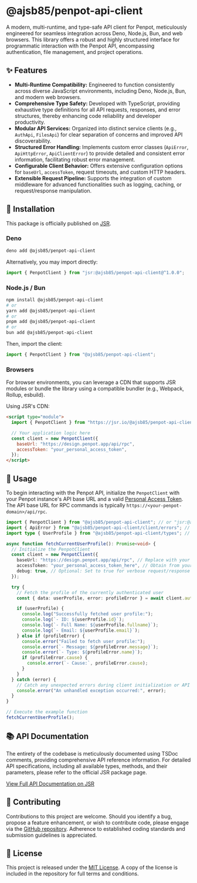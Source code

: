 # @ajsb85/penpot-api-client

A modern, multi-runtime, and type-safe API client for Penpot, meticulously engineered for seamless integration across Deno, Node.js, Bun, and web browsers. This library offers a robust and highly structured interface for programmatic interaction with the Penpot API, encompassing authentication, file management, and project operations.

[](https://jsr.io/@ajsb85/penpot-api-client)
[](https://www.google.com/search?q=https://github.com/ajsb85/penpot-api-client/blob/main/LICENSE)

## ✨ Features

* **Multi-Runtime Compatibility:** Engineered to function consistently across diverse JavaScript environments, including Deno, Node.js, Bun, and modern web browsers.
* **Comprehensive Type Safety:** Developed with TypeScript, providing exhaustive type definitions for all API requests, responses, and error structures, thereby enhancing code reliability and developer productivity.
* **Modular API Services:** Organized into distinct service clients (e.g., `AuthApi`, `FilesApi`) for clear separation of concerns and improved API discoverability.
* **Structured Error Handling:** Implements custom error classes (`ApiError`, `ApiHttpError`, `ApiClientError`) to provide detailed and consistent error information, facilitating robust error management.
* **Configurable Client Behavior:** Offers extensive configuration options for `baseUrl`, `accessToken`, request timeouts, and custom HTTP headers.
* **Extensible Request Pipeline:** Supports the integration of custom middleware for advanced functionalities such as logging, caching, or request/response manipulation.

## 🚀 Installation

This package is officially published on [JSR](https://jsr.io/@ajsb85/penpot-api-client).

### Deno

```bash
deno add @ajsb85/penpot-api-client
```

Alternatively, you may import directly:

```typescript
import { PenpotClient } from "jsr:@ajsb85/penpot-api-client@^1.0.0";
```

### Node.js / Bun

```bash
npm install @ajsb85/penpot-api-client
# or
yarn add @ajsb85/penpot-api-client
# or
pnpm add @ajsb85/penpot-api-client
# or
bun add @ajsb85/penpot-api-client
```

Then, import the client:

```typescript
import { PenpotClient } from "@ajsb85/penpot-api-client";
```

### Browsers

For browser environments, you can leverage a CDN that supports JSR modules or bundle the library using a compatible bundler (e.g., Webpack, Rollup, esbuild).

Using JSR's CDN:

```html
<script type="module">
  import { PenpotClient } from "https://jsr.io/@ajsb85/penpot-api-client@^1.0.0/src/index.ts";

  // Your application logic here
  const client = new PenpotClient({
    baseUrl: "https://design.penpot.app/api/rpc",
    accessToken: "your_personal_access_token",
  });
</script>
```

## 📖 Usage

To begin interacting with the Penpot API, initialize the `PenpotClient` with your Penpot instance's API base URL and a valid [Personal Access Token](https://help.penpot.app/user-guide/personal-access-tokens/). The API base URL for RPC commands is typically `https://<your-penpot-domain>/api/rpc`.

```typescript
import { PenpotClient } from "@ajsb85/penpot-api-client"; // or "jsr:@ajsb85/penpot-api-client" for Deno
import { ApiError } from "@ajsb85/penpot-api-client/client/errors"; // For robust error handling
import type { UserProfile } from "@ajsb85/penpot-api-client/types"; // For type safety

async function fetchCurrentUserProfile(): Promise<void> {
  // Initialize the PenpotClient
  const client = new PenpotClient({
    baseUrl: "https://design.penpot.app/api/rpc", // Replace with your Penpot instance's RPC API base URL
    accessToken: "your_personal_access_token_here", // Obtain from your Penpot user settings
    debug: true, // Optional: Set to true for verbose request/response logging
  });

  try {
    // Fetch the profile of the currently authenticated user
    const { data: userProfile, error: profileError } = await client.auth.getProfile().exec();

    if (userProfile) {
      console.log("Successfully fetched user profile:");
      console.log(`- ID: ${userProfile.id}`);
      console.log(`- Full Name: ${userProfile.fullname}`);
      console.log(`- Email: ${userProfile.email}`);
    } else if (profileError) {
      console.error("Failed to fetch user profile:");
      console.error(`- Message: ${profileError.message}`);
      console.error(`- Type: ${profileError.name}`);
      if (profileError.cause) {
        console.error(`- Cause:`, profileError.cause);
      }
    }
  } catch (error) {
    // Catch any unexpected errors during client initialization or API call execution
    console.error("An unhandled exception occurred:", error);
  }
}

// Execute the example function
fetchCurrentUserProfile();
```

## 📚 API Documentation

The entirety of the codebase is meticulously documented using TSDoc comments, providing comprehensive API reference information. For detailed API specifications, including all available types, methods, and their parameters, please refer to the official JSR package page.

[View Full API Documentation on JSR](https://jsr.io/@ajsb85/penpot-api-client)

## 🤝 Contributing

Contributions to this project are welcome. Should you identify a bug, propose a feature enhancement, or wish to contribute code, please engage via the [GitHub repository](https://www.google.com/search?q=https://github.com/ajsb85/penpot-api-client/issues). Adherence to established coding standards and submission guidelines is appreciated.

## 📄 License

This project is released under the [MIT License](https://www.google.com/search?q=https://github.com/ajsb85/penpot-api-client/blob/main/LICENSE). A copy of the license is included in the repository for full terms and conditions.
